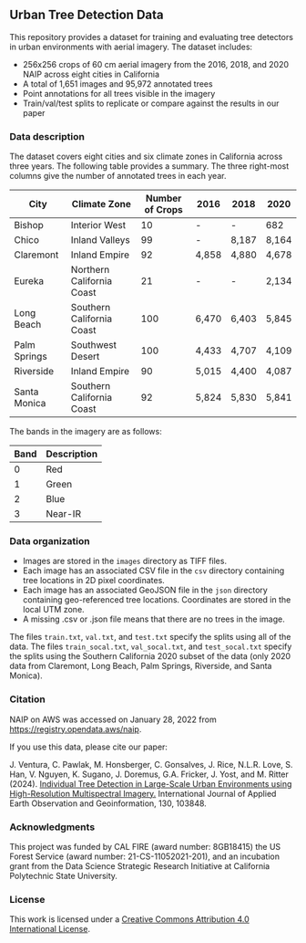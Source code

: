 ## Urban Tree Detection Data ##

This repository provides a dataset for training and evaluating tree detectors in urban environments with aerial imagery.  The dataset includes:

* 256x256 crops of 60 cm aerial imagery from the 2016, 2018, and 2020 NAIP across eight cities in California
* A total of 1,651 images and 95,972 annotated trees 
* Point annotations for all trees visible in the imagery
* Train/val/test splits to replicate or compare against the results in our paper

### Data description ###

The dataset covers eight cities and six climate zones in California across three years.  The following table provides a summary.  The three right-most columns give the number of annotated trees in each year.

| City         | Climate Zone              | Number of Crops |  2016 |  2018 |  2020 |
|--------------|---------------------------|-----------------|-------|-------|-------|
| Bishop       | Interior West             |              10 |     - |     - |   682 |
| Chico        | Inland Valleys            |              99 |     - | 8,187 | 8,164 |
| Claremont    | Inland Empire             |              92 | 4,858 | 4,880 | 4,678 |
| Eureka       | Northern California Coast |              21 |     - |     - | 2,134 |
| Long Beach   | Southern California Coast |             100 | 6,470 | 6,403 | 5,845 |
| Palm Springs | Southwest Desert          |             100 | 4,433 | 4,707 | 4,109 |
| Riverside    | Inland Empire             |              90 | 5,015 | 4,400 | 4,087 |
| Santa Monica | Southern California Coast |              92 | 5,824 | 5,830 | 5,841 |

The bands in the imagery are as follows:

| Band | Description |
|------|-------------|
|    0 | Red         |
|    1 | Green       |
|    2 | Blue        |
|    3 | Near-IR     |

### Data organization ###

* Images are stored in the `images` directory as TIFF files.
* Each image has an associated CSV file in the `csv` directory containing tree locations in 2D pixel coordinates.
* Each image has an associated GeoJSON file in the `json` directory containing geo-referenced tree locations.  Coordinates are stored in the local UTM zone.
* A missing .csv or .json file means that there are no trees in the image.

The files `train.txt`, `val.txt`, and `test.txt` specify the splits using all of the data.  The files `train_socal.txt`, `val_socal.txt`, and `test_socal.txt` specify the splits using the Southern California 2020 subset of the data (only 2020 data from Claremont, Long Beach, Palm Springs, Riverside, and Santa Monica).

### Citation ###

NAIP on AWS was accessed on January 28, 2022 from https://registry.opendata.aws/naip.

If you use this data, please cite our paper:

J. Ventura, C. Pawlak, M. Honsberger, C. Gonsalves, J. Rice, N.L.R. Love, S. Han, V. Nguyen, K. Sugano, J. Doremus, G.A. Fricker, J. Yost, and M. Ritter (2024). [Individual Tree Detection in Large-Scale Urban Environments using High-Resolution Multispectral Imagery.](https://www.sciencedirect.com/science/article/pii/S1569843224002024)  International Journal of Applied Earth Observation and Geoinformation, 130, 103848.

### Acknowledgments ###

This project was funded by CAL FIRE (award number: 8GB18415) the US Forest Service (award number: 21-CS-11052021-201), and an incubation grant from the Data Science Strategic Research Initiative at California Polytechnic State University.

### License ###

This work is licensed under a [Creative Commons Attribution 4.0 International License](http://creativecommons.org/licenses/by/4.0/).
